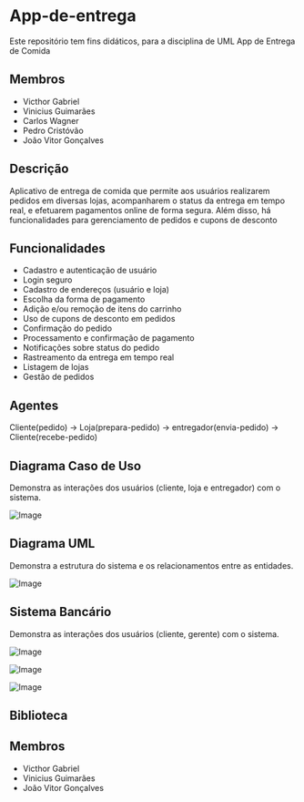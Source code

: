 # App-de-entrega
Este repositório tem fins didáticos, para a disciplina de UML
App de Entrega de Comida

## Membros

- Victhor Gabriel 
- Vinicius Guimarães 
- Carlos Wagner 
- Pedro Cristóvão 
- João Vitor Gonçalves

## Descrição

Aplicativo de entrega de comida que permite aos usuários realizarem pedidos em diversas lojas, acompanharem o status da entrega em tempo real, e efetuarem pagamentos online de forma segura. Além disso, há funcionalidades para gerenciamento de pedidos e cupons de desconto

## Funcionalidades

- Cadastro e autenticação de usuário
- Login seguro
- Cadastro de endereços (usuário e loja)
- Escolha da forma de pagamento
- Adição e/ou remoção de itens do carrinho
- Uso de cupons de desconto em pedidos
- Confirmação do pedido
- Processamento e confirmação de pagamento
- Notificações sobre status do pedido
- Rastreamento da entrega em tempo real
- Listagem de lojas
- Gestão de pedidos

## Agentes
Cliente(pedido) -> Loja(prepara-pedido) -> entregador(envia-pedido) -> Cliente(recebe-pedido)

## Diagrama Caso de Uso

Demonstra as interações dos usuários (cliente, loja e entregador) com o sistema.

![Image](https://github.com/user-attachments/assets/5fcc089a-da82-4b71-9cb0-d6ab466966d9)

## Diagrama UML

Demonstra a estrutura do sistema e os relacionamentos entre as entidades.

![Image](https://github.com/user-attachments/assets/674a7a2f-fb1c-4440-a7ef-544d223ead88)


## Sistema Bancário

Demonstra as interações dos usuários (cliente, gerente) com o sistema.

![Image](https://github.com/user-attachments/assets/43640e95-0214-4a13-8306-f07850c54f0f)

![Image](https://github.com/user-attachments/assets/dc5408a7-fef0-4e13-a192-f300042ab646)

![Image](https://github.com/user-attachments/assets/631dc247-cfcb-4750-84e4-2c5bff399993)


## Biblioteca

## Membros

- Victhor Gabriel 
- Vinicius Guimarães 
- João Vitor Gonçalves

